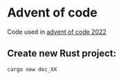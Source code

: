  # Advent of code

 Code used in [advent of code 2022](https://adventofcode.com/2022)

## Create new Rust project:
  `cargo new dec_XX`
